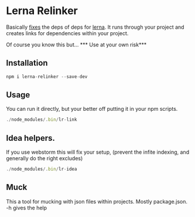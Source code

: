 Lerna Relinker
==
Basically [fixes](https://github.com/lerna/lerna/issues/696) the deps of deps for [lerna](https://github.com/lerna).  It runs through your project and creates links for dependencies within
your project.

Of course you know this but...
*** Use at your own risk***


## Installation
```js
npm i lerna-relinker --save-dev
```

## Usage
You can run it directly, but your better off putting it in your npm scripts.

```js
./node_modules/.bin/lr-link

```



## Idea helpers.
If you use webstorm this will fix your setup, (prevent the infite indexing, and generally do the right excludes)

```js
./node_modules/.bin/lr-idea

```

## Muck
This a tool for mucking with json files within projects. Mostly package.json.
-h gives the help
